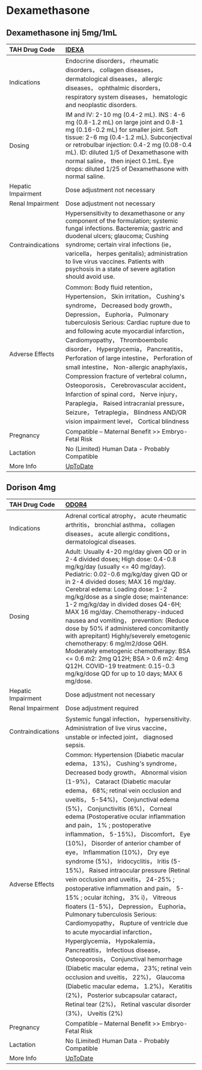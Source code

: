 # Dexamethasone

## Dexamethasone inj 5mg/1mL

| TAH Drug Code      | [IDEXA](https://www.tahsda.org.tw/drugs/hissearch.php?drug_code=IDEXA)                                                                                                                                                                                                                                                                                                                                                                                                                                                                                                                                                                                                           |
|:-------------------|:---------------------------------------------------------------------------------------------------------------------------------------------------------------------------------------------------------------------------------------------------------------------------------------------------------------------------------------------------------------------------------------------------------------------------------------------------------------------------------------------------------------------------------------------------------------------------------------------------------------------------------------------------------------------------------|
| Indications        | Endocrine disorders， rheumatic disorders， collagen diseases， dermatological diseases， allergic diseases， ophthalmic disorders， respiratory system diseases， hematologic and neoplastic disorders.                                                                                                                                                                                                                                                                                                                                                                                                                                                                         |
| Dosing             | IM and IV: 2-10 mg (0.4-2 mL). INS : 4-6 mg (0.8-1.2 mL) on large joint and 0.8-1 mg (0.16-0.2 mL) for smaller joint. Soft tissue: 2-6 mg (0.4-1.2 mL). Subconjectival or retrobulbar injection: 0.4-2 mg (0.08-0.4 mL). ID: diluted 1/5 of Dexamethasone with normal saline， then inject 0.1mL. Eye drops: diluted 1/25 of Dexamethasone with normal saline.                                                                                                                                                                                                                                                                                                                   |
| Hepatic Impairment | Dose adjustment not necessary                                                                                                                                                                                                                                                                                                                                                                                                                                                                                                                                                                                                                                                    |
| Renal Impairment   | Dose adjustment not necessary                                                                                                                                                                                                                                                                                                                                                                                                                                                                                                                                                                                                                                                    |
| Contraindications  | Hypersensitivity to dexamethasone or any component of the formulation; systemic fungal infections. Bacteremia; gastric and duodenal ulcers; glaucoma; Cushing syndrome; certain viral infections (ie， varicella， herpes genitalis); administration to live virus vaccines. Patients with psychosis in a state of severe agitation should avoid use.                                                                                                                                                                                                                                                                                                                            |
| Adverse Effects    | Common: Body fluid retention， Hypertension， Skin irritation， Cushing's syndrome， Decreased body growth， Depression， Euphoria， Pulmonary tuberculosis Serious: Cardiac rupture due to and following acute myocardial infarction， Cardiomyopathy， Thromboembolic disorder， Hyperglycemia， Pancreatitis， Perforation of large intestine， Perforation of small intestine， Non-allergic anaphylaxis， Compression fracture of vertebral column， Osteoporosis， Cerebrovascular accident， Infarction of spinal cord， Nerve injury， Paraplegia， Raised intracranial pressure， Seizure， Tetraplegia， Blindness AND/OR vision impairment level， Cortical blindness |
| Pregnancy          | Compatible – Maternal Benefit >> Embryo-Fetal Risk                                                                                                                                                                                                                                                                                                                                                                                                                                                                                                                                                                                                                               |
| Lactation          | No (Limited) Human Data - Probably Compatible                                                                                                                                                                                                                                                                                                                                                                                                                                                                                                                                                                                                                                    |
| More Info          | [UpToDate](https://www.uptodate.com/contents/dexamethasone-drug-information)                                                                                                                                                                                                                                                                                                                                                                                                                                                                                                                                                                                                     |

## Dorison 4mg

| TAH Drug Code      | [ODOR4](https://www.tahsda.org.tw/drugs/hissearch.php?drug_code=ODOR4)                                                                                                                                                                                                                                                                                                                                                                                                                                                                                                                                                                                                                                                                                                                                                                                                                                                                                                                                                                                                                                                                                                                   |
|:-------------------|:-----------------------------------------------------------------------------------------------------------------------------------------------------------------------------------------------------------------------------------------------------------------------------------------------------------------------------------------------------------------------------------------------------------------------------------------------------------------------------------------------------------------------------------------------------------------------------------------------------------------------------------------------------------------------------------------------------------------------------------------------------------------------------------------------------------------------------------------------------------------------------------------------------------------------------------------------------------------------------------------------------------------------------------------------------------------------------------------------------------------------------------------------------------------------------------------|
| Indications        | Adrenal cortical atrophy， acute rheumatic arthritis， bronchial asthma， collagen diseases， acute allergic conditions， dermatological diseases.                                                                                                                                                                                                                                                                                                                                                                                                                                                                                                                                                                                                                                                                                                                                                                                                                                                                                                                                                                                                                                       |
| Dosing             | Adult: Usually 4-20 mg/day given QD or in 2-4 divided doses; High dose: 0.4-0.8 mg/kg/day (usually <= 40 mg/day). Pediatric: 0.02-0.6 mg/kg/day given QD or in 2-4 divided doses; MAX 16 mg/day. Cerebral edema: Loading dose: 1-2 mg/kg/dose as a single dose; maintenance: 1-2 mg/kg/day in divided doses Q4-6H; MAX 16 mg/day. Chemotherapy-induced nausea and vomiting， prevention: (Reduce dose by 50% if administered concomitantly with aprepitant) Highly/severely emetogenic chemotherapy: 6 mg/m2/dose Q6H. Moderately emetogenic chemotherapy: BSA <= 0.6 m2: 2mg Q12H; BSA > 0.6 m2: 4mg Q12H. COVID-19 treatment: 0.15-0.3 mg/kg/dose QD for up to 10 days; MAX 6 mg/dose.                                                                                                                                                                                                                                                                                                                                                                                                                                                                                                 |
| Hepatic Impairment | Dose adjustment not necessary                                                                                                                                                                                                                                                                                                                                                                                                                                                                                                                                                                                                                                                                                                                                                                                                                                                                                                                                                                                                                                                                                                                                                            |
| Renal Impairment   | Dose adjustment required                                                                                                                                                                                                                                                                                                                                                                                                                                                                                                                                                                                                                                                                                                                                                                                                                                                                                                                                                                                                                                                                                                                                                                 |
| Contraindications  | Systemic fungal infection， hypersensitivity. Administration of live virus vaccine， unstable or infected joint， diagnosed sepsis.                                                                                                                                                                                                                                                                                                                                                                                                                                                                                                                                                                                                                                                                                                                                                                                                                                                                                                                                                                                                                                                      |
| Adverse Effects    | Common: Hypertension (Diabetic macular edema， 13%)， Cushing's syndrome， Decreased body growth， Abnormal vision (1-9%)， Cataract (Diabetic macular edema， 68%; retinal vein occlusion and uveitis， 5-54%)， Conjunctival edema (5%)， Conjunctivitis (6%)， Corneal edema (Postoperative ocular inflammation and pain， 1% ; postoperative inflammation， 5-15%)， Discomfort， Eye (10%)， Disorder of anterior chamber of eye， Inflammation (10%)， Dry eye syndrome (5%)， Iridocyclitis， Iritis (5-15%)， Raised intraocular pressure (Retinal vein occlusion and uveitis， 24-25% ; postoperative inflammation and pain， 5-15% ; ocular itching， 3% i)， Vitreous floaters (1-5%)， Depression， Euphoria， Pulmonary tuberculosis Serious: Cardiomyopathy， Rupture of ventricle due to acute myocardial infarction， Hyperglycemia， Hypokalemia， Pancreatitis， Infectious disease， Osteoporosis， Conjunctival hemorrhage (Diabetic macular edema， 23%; retinal vein occlusion and uveitis， 22%)， Glaucoma (Diabetic macular edema， 1.2%)， Keratitis (2%)， Posterior subcapsular cataract， Retinal tear (2%)， Retinal vascular disorder (3%)， Uveitis (2%) |
| Pregnancy          | Compatible – Maternal Benefit >> Embryo-Fetal Risk                                                                                                                                                                                                                                                                                                                                                                                                                                                                                                                                                                                                                                                                                                                                                                                                                                                                                                                                                                                                                                                                                                                                       |
| Lactation          | No (Limited) Human Data - Probably Compatible                                                                                                                                                                                                                                                                                                                                                                                                                                                                                                                                                                                                                                                                                                                                                                                                                                                                                                                                                                                                                                                                                                                                            |
| More Info          | [UpToDate](https://www.uptodate.com/contents/dexamethasone-drug-information)                                                                                                                                                                                                                                                                                                                                                                                                                                                                                                                                                                                                                                                                                                                                                                                                                                                                                                                                                                                                                                                                                                             |

